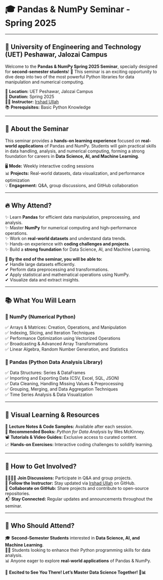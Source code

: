 # 🎓 **Pandas & NumPy Seminar - Spring 2025**  

---

## 🏫 **University of Engineering and Technology (UET) Peshawar, Jalozai Campus**  
Welcome to the **Pandas & NumPy Spring 2025 Seminar**, specially designed for **second-semester students**! 🚀 This seminar is an exciting opportunity to dive deep into two of the most powerful Python libraries for data manipulation and numerical computing.

📍 **Location:** UET Peshawar, Jalozai Campus  
📆 **Duration:** Spring 2025  
👨‍🏫 **Instructor:** [Irshad Ullah](https://github.com/irshadarif)  
📚 **Prerequisites:** Basic Python Knowledge  

---

## 📌 **About the Seminar**  
This seminar provides a **hands-on learning experience** focused on **real-world applications** of Pandas and NumPy. Students will gain practical skills in data handling, analysis, and numerical computing, forming a strong foundation for careers in **Data Science, AI, and Machine Learning**.

🖥 **Mode:** Weekly interactive coding sessions  
📊 **Projects:** Real-world datasets, data visualization, and performance optimization  
💡 **Engagement:** Q&A, group discussions, and GitHub collaboration  

---

## 🔥 **Why Attend?**  
✨ Learn **Pandas** for efficient data manipulation, preprocessing, and analysis.  
✨ Master **NumPy** for numerical computing and high-performance operations.  
✨ Work on **real-world datasets** and understand data trends.  
✨ Hands-on experience with **coding challenges and projects**.  
✨ Build a **strong foundation** for Data Science, AI, and Machine Learning.  

🚀 **By the end of the seminar, you will be able to:**  
✔ Handle large datasets efficiently.  
✔ Perform data preprocessing and transformations.  
✔ Apply statistical and mathematical operations using NumPy.  
✔ Visualize data and extract insights.  

---

## 📚 **What You Will Learn**  

### **🔷 NumPy (Numerical Python)**  
✅ Arrays & Matrices: Creation, Operations, and Manipulation  
✅ Indexing, Slicing, and Iteration Techniques  
✅ Performance Optimization using Vectorized Operations  
✅ Broadcasting & Advanced Array Transformations  
✅ Linear Algebra, Random Number Generation, and Statistics  

### **🔷 Pandas (Python Data Analysis Library)**  
✅ Data Structures: Series & DataFrames  
✅ Importing and Exporting Data (CSV, Excel, SQL, JSON)  
✅ Data Cleaning, Handling Missing Values & Preprocessing  
✅ Grouping, Merging, and Data Aggregation Techniques  
✅ Time Series Analysis & Data Visualization  

---

## 🎨 **Visual Learning & Resources**  
📂 **Lecture Notes & Code Samples:** Available after each session.  
📑 **Recommended Books:** *Python for Data Analysis* by Wes McKinney.  
📽 **Tutorials & Video Guides:** Exclusive access to curated content.  
📈 **Hands-on Exercises:** Interactive coding challenges to solidify learning.  

---

## 📢 **How to Get Involved?**  
👨‍👩‍👧‍👦 **Join Discussions:** Participate in Q&A and group projects.  
🔗 **Follow the Instructor:** Stay updated via [Irshad Ullah](https://github.com/irshadarif) on GitHub.  
📌 **Collaborate on GitHub:** Share projects and contribute to open-source repositories.  
📬 **Stay Connected:** Regular updates and announcements throughout the seminar.  

---

## 🎯 **Who Should Attend?**  
🎓 **Second-Semester Students** interested in **Data Science, AI, and Machine Learning**.  
👨‍💻 Students looking to enhance their Python programming skills for data analysis.  
📊 Anyone eager to explore **real-world applications** of Pandas & NumPy.  

📣 **Excited to See You There! Let’s Master Data Science Together! 🚀📊**  
